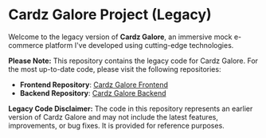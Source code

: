 # Cardz Galore Project (Legacy)

Welcome to the legacy version of **Cardz Galore**, an immersive mock e-commerce platform I've developed using cutting-edge technologies.

**Please Note:** This repository contains the legacy code for Cardz Galore. For the most up-to-date code, please visit the following repositories:

- **Frontend Repository**: [Cardz Galore Frontend](https://github.com/alexanderyanthar/cardz-galore-app-frontend)
- **Backend Repository**: [Cardz Galore Backend](https://github.com/alexanderyanthar/cardz-galore-app-backend)

**Legacy Code Disclaimer:** The code in this repository represents an earlier version of Cardz Galore and may not include the latest features, improvements, or bug fixes. It is provided for reference purposes.
